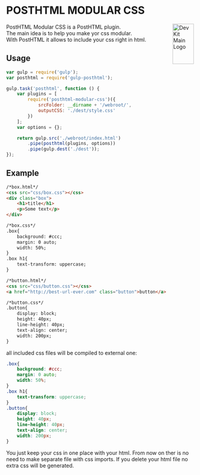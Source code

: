 # POSTHTML MODULAR CSS
<img align="right" width="57" height="108" title="Dev Kit Main Logo" src="http://adm-designhouse.com/dev-kit-main-logo.png">  

PostHTML Modular CSS is a PostHTML plugin.  
The main idea is to help you make yor css modular.  
With PostHTML it allows to include your css right in html.


## Usage
```js
var gulp = require('gulp');
var posthtml = require('gulp-posthtml');

gulp.task('posthtml', function () {
    var plugins = [
		require('posthtml-modular-css')({
            srcFolder: __dirname + '/webroot/',
            outputCSS: './dest/style.css'
        })
    ];
    var options = {};

    return gulp.src('./webroot/index.html')
        .pipe(posthtml(plugins, options))
        .pipe(gulp.dest('./dest'));
});
```

## Example
```html
/*box.html*/
<css src="css/box.css"></css>
<div class="box">
	<h1>title</h1>
	<p>Some text</p>
</div>

/*box.css*/
.box{
	background: #ccc;
	margin: 0 auto;
	width: 50%;
}
.box h1{
	text-transform: uppercase;
}
```
```html
/*button.html*/
<css src="css/button.css"></css>
<a href="http://best-url-ever.com" class="button">button</a>

/*button.css*/
.button{
	display: block;
	height: 40px;
	line-height: 40px;
	text-align: center;
	width: 200px;
}
```
all included css files will be compiled to external one:
```css
.box{
	background: #ccc;
	margin: 0 auto;
	width: 50%;
}
.box h1{
	text-transform: uppercase;
}
.button{
	display: block;
	height: 40px;
	line-height: 40px;
	text-align: center;
	width: 200px;
}
```

You just keep your css in one place with your html. From now on ther is no need to make separate file with css imports. If you delete  your html file no extra css will be generated.

